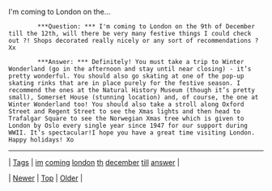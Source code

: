 <!--
title: I&apos;m coming to London on the 9th of December till the 12th, will there be very many festive things I could check out ?! Shops decorated really nicely or any sort of recommendations ? Xx
date: 2020-06-28T15:27:00.093Z
tags: im, coming, london, th, december, till, answer
-->


I'm coming to London on the...


            ***Question: *** I'm coming to London on the 9th of December till the 12th, will there be very many festive things I could check out ?! Shops decorated really nicely or any sort of recommendations ? Xx

            ***Answer: *** Definitely! You must take a trip to Winter Wonderland (go in the afternoon and stay until near closing) - it’s pretty wonderful. You should also go skating at one of the pop-up skating rinks that are in place purely for the festive season. I recommend the ones at the Natural History Museum (though it’s pretty small), Somerset House (stunning location) and, of course, the one at Winter Wonderland too! You should also take a stroll along Oxford Street and Regent Street to see the Xmas lights and then head to Trafalgar Square to see the Norwegian Xmas tree which is given to London by Oslo every single year since 1947 for our support during WWII. It’s spectacular!I hope you have a great time visiting London. Happy holidays! Xo
            

<!--BOTTOM-POST-NAVIGATION-->
---

| [Tags](tags.md) | [im](tag-im.md) [coming](tag-coming.md) [london](tag-london.md) [th](tag-th.md) [december](tag-december.md) [till](tag-till.md) [answer](tag-answer.md) |

| [Newer](130497646119.md) | [Top](index.md) | [Older](130532453852.md) |